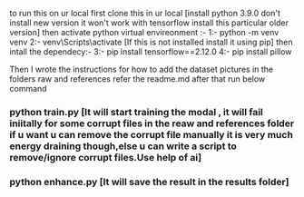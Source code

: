 to run this on ur local 
first clone this in ur local [install python 3.9.0 don't install new version it won't work with tensorflow install this particular older version]
then activate python virtual envireonment :- 1:- python -m venv venv   2:- venv\Scripts\activate [If this is not installed install it using pip]
then intall the dependecy:-   3:- pip install tensorflow==2.12.0     4:- pip install pillow

Then I wrote the instructions for how to add the dataset pictures in the folders raw and references refer the readme.md
after that run below command

### python train.py [It will start training the modal , it will fail iniitally for some corrupt files in the reaw and references folder if u want u can remove the corrupt file manually it is very much energy draining though,else u can write a script to remove/ignore corrupt files.Use help of ai]
### python enhance.py [It will save the result in the results folder]


